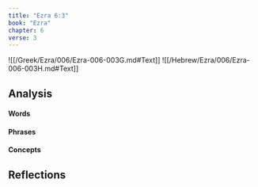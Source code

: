 ```yaml
---
title: "Ezra 6:3"
book: "Ezra"
chapter: 6
verse: 3
---
```

![[/Greek/Ezra/006/Ezra-006-003G.md#Text]]
![[/Hebrew/Ezra/006/Ezra-006-003H.md#Text]]

## Analysis

#### Words

#### Phrases

#### Concepts

## Reflections
